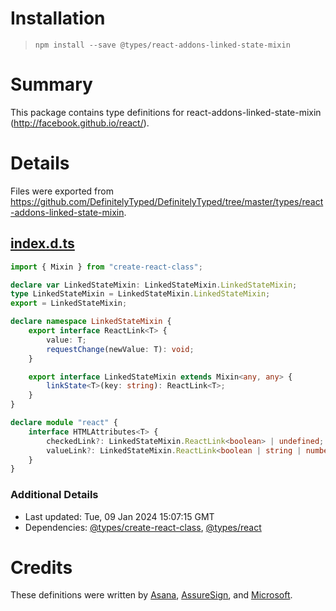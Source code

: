 # Installation
> `npm install --save @types/react-addons-linked-state-mixin`

# Summary
This package contains type definitions for react-addons-linked-state-mixin (http://facebook.github.io/react/).

# Details
Files were exported from https://github.com/DefinitelyTyped/DefinitelyTyped/tree/master/types/react-addons-linked-state-mixin.
## [index.d.ts](https://github.com/DefinitelyTyped/DefinitelyTyped/tree/master/types/react-addons-linked-state-mixin/index.d.ts)
````ts
import { Mixin } from "create-react-class";

declare var LinkedStateMixin: LinkedStateMixin.LinkedStateMixin;
type LinkedStateMixin = LinkedStateMixin.LinkedStateMixin;
export = LinkedStateMixin;

declare namespace LinkedStateMixin {
    export interface ReactLink<T> {
        value: T;
        requestChange(newValue: T): void;
    }

    export interface LinkedStateMixin extends Mixin<any, any> {
        linkState<T>(key: string): ReactLink<T>;
    }
}

declare module "react" {
    interface HTMLAttributes<T> {
        checkedLink?: LinkedStateMixin.ReactLink<boolean> | undefined;
        valueLink?: LinkedStateMixin.ReactLink<boolean | string | number> | undefined;
    }
}

````

### Additional Details
 * Last updated: Tue, 09 Jan 2024 15:07:15 GMT
 * Dependencies: [@types/create-react-class](https://npmjs.com/package/@types/create-react-class), [@types/react](https://npmjs.com/package/@types/react)

# Credits
These definitions were written by [Asana](https://asana.com), [AssureSign](http://www.assuresign.com), and [Microsoft](https://microsoft.com).
